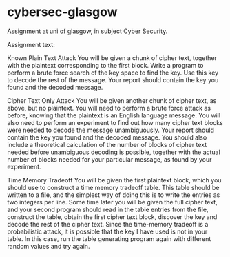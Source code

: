 cybersec-glasgow
================

Assignment at uni of glasgow, in subject Cyber Security.


Assignment text:

Known Plain Text Attack
You will be given a chunk of cipher text, together with the plaintext corresponding to the
first block. Write a program to perform a brute force search of the key space to find the
key. Use this key to decode the rest of the message.
Your report should contain the key you found and the decoded message.

Cipher Text Only Attack
You will be given another chunk of cipher text, as above, but no plaintext. You will need
to perform a brute force attack as before, knowing that the plaintext is an English
language message. You will also need to perform an experiment to find out how many
cipher text blocks were needed to decode the message unambiguously.
Your report should contain the key you found and the decoded message. You should also
include a theoretical calculation of the number of blocks of cipher text needed before
unambiguous decoding is possible, together with the actual number of blocks needed for
your particular message, as found by your experiment.

Time Memory Tradeoff
You will be given the first plaintext block, which you should use to construct a time
memory tradeoff table. This table should be written to a file, and the simplest way of
doing this is to write the entries as two integers per line.
Some time later you will be given the full cipher text, and your second program should
read in the table entries from the file, construct the table, obtain the first cipher text block,
discover the key and decode the rest of the cipher text.
Since the time-memory tradeoff is a probabilistic attack, it is possible that the key I have
used is not in your table. In this case, run the table generating program again with
different random values and try again.
